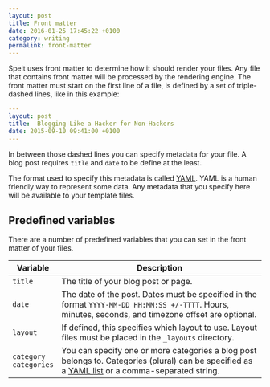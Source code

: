 ```yaml
---
layout: post
title: Front matter
date: 2016-01-25 17:45:22 +0100
category: writing
permalink: front-matter
---
```


Spelt uses front matter to determine how it should render your files. Any file that contains front matter will be processed by the rendering engine. The front matter must start on the first line of a file, is defined by a set of triple-dashed lines, like in this example:

```yaml
---
layout: post
title:  Blogging Like a Hacker for Non-Hackers
date: 2015-09-10 09:41:00 +0100
---
```

In between those dashed lines you can specify metadata for your file. A blog post requires `title` and `date` to be define at the least.

The format used to specify this metadata is called [YAML](https://en.wikipedia.org/wiki/YAML). YAML is a human friendly way to represent some data. Any metadata that you specify here will be available to your template files.

## Predefined variables

There are a number of predefined variables that you can set in the front matter of your files.

| Variable | Description |
| ------------- | ------------- |
| `title`  | The title of your blog post or page.  |
| `date` | The date of the post. Dates must be specified in the format `YYYY-MM-DD HH:MM:SS +/-TTTT`. Hours, minutes, seconds, and timezone offset are optional.  |
| `layout`  | If defined, this specifies which layout to use. Layout files must be placed in the `_layouts` directory.  |
| `category`<br/>`categories` | You can specify one or more categories a blog post belongs to. Categories (plural) can be specified as a [YAML list](http://en.wikipedia.org/wiki/YAML#Lists) or a comma-separated string. |